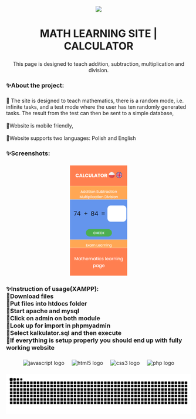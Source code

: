<div align="center">
  <img height="200" src="https://media.giphy.com/media/JqmupuTVZYaQX5s094/giphy.gif"  />
</div>

###

<h1 align="center">MATH LEARNING SITE | CALCULATOR</h1>

###

<p align="center">This page is designed to teach addition, subtraction, multiplication and division.</p>

###

<h3 align="left">✨About the project:</h3>

###

<p align="left">📌 The site is designed to teach mathematics, there is a random mode, i.e. infinite tasks, and a test mode where the user has ten randomly generated tasks. The result from the test can then be sent to a simple database,<br><br>📌Website is mobile friendly,<br><br> 📌Website supports two languages: Polish and English</p>

###

<h3 align="left">✨Screenshots:</h3>

###

<div align="center">
  <img height="300" width="auto" src="mobile_version.png"  />
</div>

###

<h3 align="left">✨Instruction of usage(XAMPP):<br>📌Download files<br>📌Put files into htdocs folder<br>📌Start apache and mysql<br>📌Click on admin on both module<br>📌Look up for import in phpmyadmin<br>📌Select kalkulator.sql and then execute<br>📌If everything is setup properly you should end up with fully working website</h3>

###

<p align="left"></p>

###

<div align="center">
  <img src="https://cdn.jsdelivr.net/gh/devicons/devicon/icons/javascript/javascript-original.svg" height="40" alt="javascript logo"  />
  <img width="12" />
  <img src="https://cdn.jsdelivr.net/gh/devicons/devicon/icons/html5/html5-original.svg" height="40" alt="html5 logo"  />
  <img width="12" />
  <img src="https://cdn.jsdelivr.net/gh/devicons/devicon/icons/css3/css3-original.svg" height="40" alt="css3 logo"  />
  <img width="12" />
  <img src="https://cdn.jsdelivr.net/gh/devicons/devicon/icons/php/php-original.svg" height="40" alt="php logo"  />
</div>

###

<img src="https://raw.githubusercontent.com/vviktooor/vviktooor/output/snake.svg" alt="Snake animation" />

###
